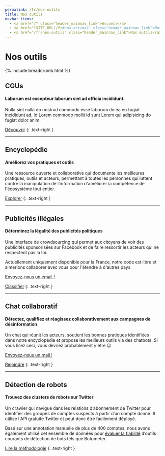```yaml
---
permalink: /fr/nos-outils
title: Nos outils
navbar_items:
  - <a href="/" class="header_mainnav_link">Accueil</a>
  - <a href="!SITE_URL!/fr#nos-actions" class="header_mainnav_link">Nos actions</a>
  - <a href="/fr/nos-outils" class="header_mainnav_link">Nos outils</a>
---
```


# Nos outils

{% include breadcrumb.html %}

## CGUs

#### Laborum est excepteur laborum sint ad officia incididunt.

Nulla sint nulla do nostrud commodo esse laborum do ea eu fugiat incididunt ad. Id Lorem commodo mollit id sunt Lorem qui adipisicing do fugiat dolor anim.

<a href="/fr/cgus" class="button button-secondary">Découvrir</a>
{: .text-right }

- - -

## Encyclopédie

#### Améliorez vos pratiques et outils

Une ressource ouverte et collaborative qui documente les meilleures pratiques, outils et acteurs, permettant à toutes les personnes qui luttent contre la manipulation de l'information d'améliorer la compétence de l'écosystème tout entier.

<a href="/encyclopedia" class="button button-secondary">Explorer</a>
{: .text-right }

- - -

## Publicités illégales

#### Déterminez la légalité des publicités politiques

Une interface de crowdsourcing qui permet aux citoyens de voir des publicités sponsorisées sur Facebook et de faire ressortir les acteurs qui ne respectent pas la loi.

Actuellement uniquement disponible pour la France, notre code est libre et aimerions collaborer avec vous pour l'étendre à d'autres pays.

<a href="mailto:matti.schneider@diplomatie.gouv.fr?subject=AdsLegality">Envoyez-nous un email !</a>

<a href="/political-ads" class="button button-secondary">Classifier</a>
{: .text-right }

- - -

## Chat collaboratif

#### Détectez, qualifiez et réagissez collaborativement aux campagnes de désinformation

Un chat qui réunit les acteurs, soutient les bonnes pratiques identifiées dans notre encyclopédie et propose les meilleurs outils via des chatbots. Si vous lisez ceci, vous devriez probablement y être 😉 

<a href="mailto:matti.schneider@diplomatie.gouv.fr?subject=CollaborationChat">Envoyez-nous un mail !</a>

<a href="/collaborate" class="button button-secondary">Rejoindre</a>
{: .text-right }

- - -

## Détection de robots

#### Trouvez des clusters de robots sur Twitter 

Un crawler qui navigue dans les relations d’abonnement de Twitter pour identifier des groupes de comptes suspects à partir d’un compte donné. Il utilise l'API gratuite Twitter et peut donc être facilement déployé. 

Basé sur une annotation manuelle de plus de 400&nbsp;comptes, nous avons également utilisé cet ensemble de données pour <a href="/encyclopedia/qualification/tools#reliability-assessment">évaluer la fiabilité</a> d’outils courants de détection de bots tels que Botometer.

<a href="/twitter-bot-clusters" class="button button-secondary">Lire la méthodologie</a>
{: .text-right }

